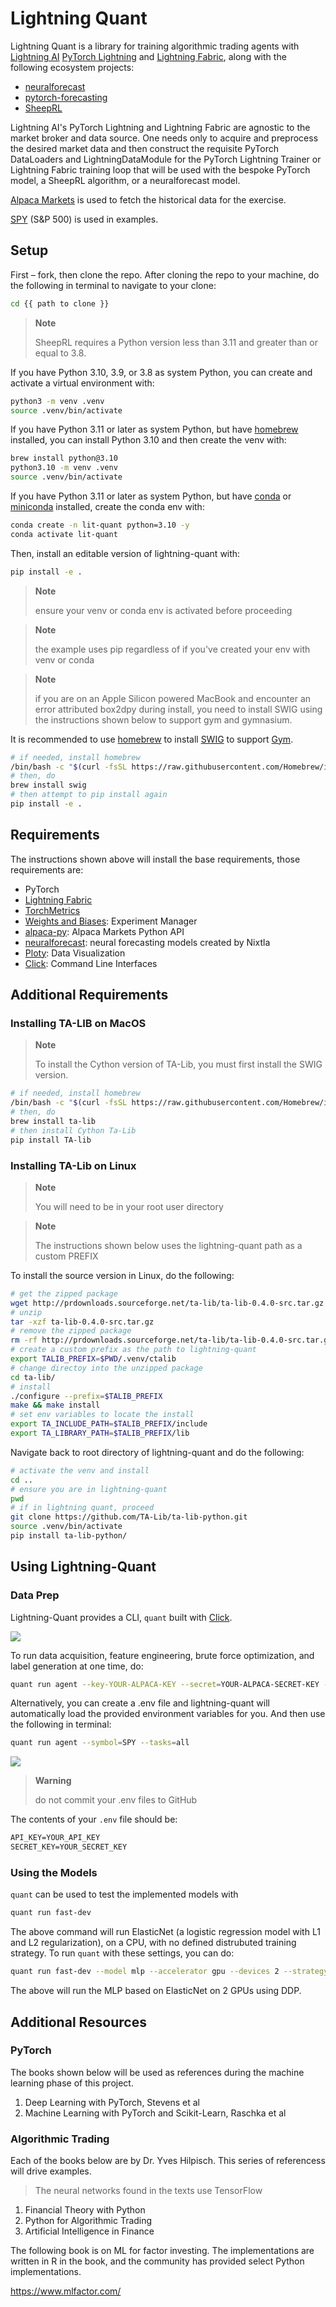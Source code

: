 # Lightning Quant

<!-- # Copyright Justin R. Goheen.
#
# Licensed under the Apache License, Version 2.0 (the "License");
# you may not use this file except in compliance with the License.
# You may obtain a copy of the License at
#
#     http://www.apache.org/licenses/LICENSE-2.0
#
# Unless required by applicable law or agreed to in writing, software
# distributed under the License is distributed on an "AS IS" BASIS,
# WITHOUT WARRANTIES OR CONDITIONS OF ANY KIND, either express or implied.
# See the License for the specific language governing permissions and
# limitations under the License. -->

Lightning Quant is a library for training algorithmic trading agents with [Lightning AI](https://lightning.ai/) [PyTorch Lightning](https://lightning.ai/docs/pytorch/stable/) and [Lightning Fabric](https://lightning.ai/docs/fabric/stable/), along with the following ecosystem projects:

- [neuralforecast](https://github.com/Nixtla/neuralforecast)
- [pytorch-forecasting](https://pytorch-forecasting.readthedocs.io/en/stable/)
- [SheepRL](https://github.com/Eclectic-Sheep/sheeprl)

Lightning AI's PyTorch Lightning and Lightning Fabric are agnostic to the market broker and data source. One needs only to acquire and preprocess the desired market data and then construct the requisite PyTorch DataLoaders and LightningDataModule for the PyTorch Lightning Trainer or Lightning Fabric training loop that will be used with the bespoke PyTorch model, a SheepRL algorithm, or a neuralforecast model.

[Alpaca Markets](https://alpaca.markets/) is used to fetch the historical data for the exercise.

[SPY](https://www.google.com/finance/quote/SPY:NYSEARCA?sa=X&ved=2ahUKEwjQ-MKp5az_AhV2mYQIHXfxCu4Q3ecFegQIJRAX) (S&P 500) is used in examples.

## Setup

First – fork, then clone the repo. After cloning the repo to your machine, do the following in terminal to navigate to your clone:

```sh
cd {{ path to clone }}
```

> **Note**
>
> SheepRL requires a Python version less than 3.11 and greater than or equal to 3.8.

If you have Python 3.10, 3.9, or 3.8 as system Python, you can create and activate a virtual environment with:

```sh
python3 -m venv .venv
source .venv/bin/activate
```

If you have Python 3.11 or later as system Python, but have [homebrew](https://brew.sh/) installed, you can install Python 3.10 and then create the venv with:

```sh
brew install python@3.10
python3.10 -m venv .venv
source .venv/bin/activate
```

If you have Python 3.11 or later as system Python, but have [conda](https://docs.conda.io/en/latest/) or [miniconda](https://docs.conda.io/en/latest/miniconda.html) installed, create the conda env with:

```sh
conda create -n lit-quant python=3.10 -y
conda activate lit-quant
```

Then, install an editable version of lightning-quant with:

```sh
pip install -e .
```

> **Note**
>
> ensure your venv or conda env is activated before proceeding

> **Note**
>
> the example uses pip regardless of if you've created your env with venv or conda

> **Note**
>
> if you are on an Apple Silicon powered MacBook and encounter an error attributed box2dpy during install, you need to install SWIG using the instructions shown below to support gym and gymnasium.

It is recommended to use [homebrew](https://brew.sh/) to install [SWIG](https://formulae.brew.sh/formula/swig) to support [Gym](https://github.com/openai/gym).

```sh
# if needed, install homebrew
/bin/bash -c "$(curl -fsSL https://raw.githubusercontent.com/Homebrew/install/HEAD/install.sh)"
# then, do
brew install swig
# then attempt to pip install again
pip install -e .
```

## Requirements

The instructions shown above will install the base requirements, those requirements are:

- PyTorch
- [Lightning Fabric](https://lightning.ai/docs/fabric/stable/)
- [TorchMetrics](https://torchmetrics.readthedocs.io/en/stable/)
- [Weights and Biases](https://docs.wandb.ai/guides): Experiment Manager
- [alpaca-py](https://alpaca.markets/docs/python-sdk/): Alpaca Markets Python API
- [neuralforecast](https://github.com/Nixtla/neuralforecast): neural forecasting models created by Nixtla
- [Ploty](https://plotly.com/python/): Data Visualization
- [Click](https://click.palletsprojects.com/): Command Line Interfaces

## Additional Requirements

### Installing TA-LIB on MacOS

> **Note**
>
> To install the Cython version of TA-Lib, you must first install the SWIG version.

```sh
# if needed, install homebrew
/bin/bash -c "$(curl -fsSL https://raw.githubusercontent.com/Homebrew/install/HEAD/install.sh)"
# then, do
brew install ta-lib
# then install Cython Ta-Lib
pip install TA-lib
```

### Installing TA-Lib on Linux

> **Note**
>
> You will need to be in your root user directory

> **Note**
>
> The instructions shown below uses the lightning-quant path as a custom PREFIX

To install the source version in Linux, do the following:

```sh
# get the zipped package
wget http://prdownloads.sourceforge.net/ta-lib/ta-lib-0.4.0-src.tar.gz
# unzip
tar -xzf ta-lib-0.4.0-src.tar.gz
# remove the zipped package
rm -rf http://prdownloads.sourceforge.net/ta-lib/ta-lib-0.4.0-src.tar.gz
# create a custom prefix as the path to lightning-quant
export TALIB_PREFIX=$PWD/.venv/ctalib
# change directoy into the unzipped package
cd ta-lib/
# install
./configure --prefix=$TALIB_PREFIX
make && make install
# set env variables to locate the install
export TA_INCLUDE_PATH=$TALIB_PREFIX/include
export TA_LIBRARY_PATH=$TALIB_PREFIX/lib
```

Navigate back to root directory of lightning-quant and do the following:

```sh
# activate the venv and install
cd ..
# ensure you are in lightning-quant
pwd
# if in lightning quant, proceed
git clone https://github.com/TA-Lib/ta-lib-python.git
source .venv/bin/activate
pip install ta-lib-python/
```

## Using Lightning-Quant

### Data Prep

Lightning-Quant provides a CLI, `quant` built with [Click]().

![](docs/assets/lightning-quant-run.png)

To run data acquisition, feature engineering, brute force optimization, and label generation at one time, do:

```sh
quant run agent --key-YOUR-ALPACA-KEY --secret=YOUR-ALPACA-SECRET-KEY --symbol=SPY
```

Alternatively, you can create a .env file and lightning-quant will automatically load the provided environment variables for you. And then use the following in terminal:

```sh
quant run agent --symbol=SPY --tasks=all
```

![](docs/assets/agent-run.gif)

> **Warning**
>
> do not commit your .env files to GitHub

The contents of your `.env` file should be:

```txt
API_KEY=YOUR_API_KEY
SECRET_KEY=YOUR_SECRET_KEY
```

### Using the Models

`quant` can be used to test the implemented models with

```sh
quant run fast-dev
```

The above command will run ElasticNet (a logistic regression model with L1 and L2 regularization), on a CPU, with no defined distrubuted training strategy. To run `quant` with these settings, you can do:

```sh
quant run fast-dev --model mlp --accelerator gpu --devices 2 --strategy ddp
```

The above will run the MLP based on ElasticNet on 2 GPUs using DDP.

## Additional Resources

### PyTorch

The books shown below will be used as references during the machine learning phase of this project.

1. Deep Learning with PyTorch, Stevens et al
2. Machine Learning with PyTorch and Scikit-Learn, Raschka et al

### Algorithmic Trading

Each of the books below are by Dr. Yves Hilpisch. This series of referencess will drive examples.

> The neural networks found in the texts use TensorFlow

1. Financial Theory with Python
2. Python for Algorithmic Trading
3. Artificial Intelligence in Finance

The following book is on ML for factor investing. The implementations are written in R in the book, and the community has provided select Python implementations.

https://www.mlfactor.com/
